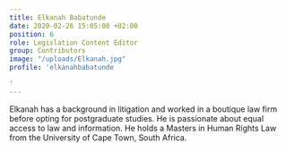 ```yaml
---
title: Elkanah Babatunde
date: 2020-02-26 15:05:00 +02:00
position: 6
role: Legislation Content Editor
group: Contributors
image: "/uploads/Elkanah.jpg"
profile: 'elkanahbabatunde

'
---
```


Elkanah has a background in litigation and worked in a boutique law firm before opting for postgraduate studies. He is passionate about equal access to law and information.
He holds a Masters in Human Rights Law from the University of Cape Town, South Africa.